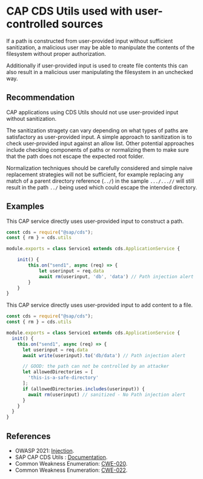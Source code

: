 # CAP CDS Utils used with user-controlled sources

If a path is constructed from user-provided input without sufficient sanitization, a malicious user may be able to manipulate the contents of the filesystem without proper authorization.

Additionally if user-provided input is used to create file contents this can also result in a malicious user manipulating the filesystem in an unchecked way.

## Recommendation

CAP applications using CDS Utils should not use user-provided input without sanitization.

The sanitization stragety can vary depending on what types of paths are satisfactory as user-provided input. A simple approach to sanitization is to check user-provided input against an allow list. Other potential approaches include checking components of paths or normalizing them to make sure that the path does not escape the expected root folder. 

Normalization techniques should be carefully considered and simple naive replacement strategies will not be sufficient, for example replacing any match of a parent directory reference (`../`) in the sample `.../...//` will still result in the path `../` being used which could escape the intended directory.

## Examples

This CAP service directly uses user-provided input to construct a path.

``` javascript
const cds = require("@sap/cds");
const { rm } = cds.utils

module.exports = class Service1 extends cds.ApplicationService {

    init() {
        this.on("send1", async (req) => {
            let userinput = req.data
            await rm(userinput, 'db', 'data') // Path injection alert
        }
    }
}
```

This CAP service directly uses user-provided input to add content to a file.

``` javascript
const cds = require("@sap/cds");
const { rm } = cds.utils

module.exports = class Service1 extends cds.ApplicationService {
  init() {
    this.on("send1", async (req) => {
      let userinput = req.data
      await write(userinput).to('db/data') // Path injection alert

      // GOOD: the path can not be controlled by an attacker
      let allowedDirectories = [
        'this-is-a-safe-directory'
      ];
      if (allowedDirectories.includes(userinput)) {
        await rm(userinput) // sanitized - No Path injection alert
      }
    }
  }
}
```

## References

- OWASP 2021: [Injection](https://owasp.org/Top10/A03_2021-Injection/).
- SAP CAP CDS Utils : [Documentation](https://cap.cloud.sap/docs/node.js/cds-utils).
- Common Weakness Enumeration: [CWE-020](https://cwe.mitre.org/data/definitions/20.html).
- Common Weakness Enumeration: [CWE-022](https://cwe.mitre.org/data/definitions/22.html).
